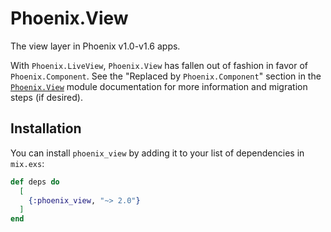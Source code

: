 # Phoenix.View

The view layer in Phoenix v1.0-v1.6 apps.

With `Phoenix.LiveView`, `Phoenix.View` has fallen out of fashion in favor
of `Phoenix.Component`. See the "Replaced by `Phoenix.Component`" section
in the [`Phoenix.View`](https://hexdocs.pm/phoenix_view/Phoenix.View.html)
module documentation for more information and migration steps (if desired).

## Installation

You can install `phoenix_view` by adding it to your list of dependencies in `mix.exs`:

```elixir
def deps do
  [
    {:phoenix_view, "~> 2.0"}
  ]
end
```
